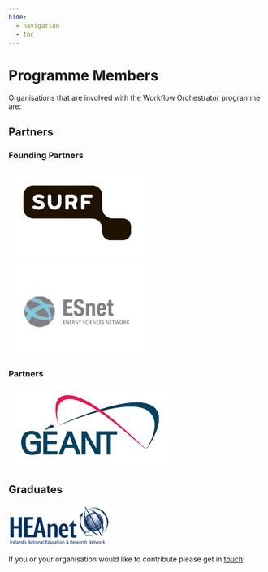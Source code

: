 ```yaml
---
hide:
  - navigation
  - toc
---
```

# Programme Members
Organisations that are involved with the Workflow Orchestrator programme are:
<br>
## Partners

### Founding Partners
![SURF](img/surf-logo.png)
![ESnet](img/esnet-logo.png)

### Partners
![Géant](img/geant-logo.png)

## Graduates
![Heanet](img/HEAnet-Logo.png)

If you or your organisation would like to contribute please get in [touch](/contact)!

